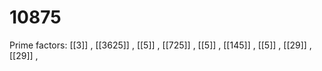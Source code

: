 # 10875

Prime factors: [[3]] , [[3625]] , [[5]] , [[725]] , [[5]] , [[145]] , [[5]] , [[29]] , [[29]] , 